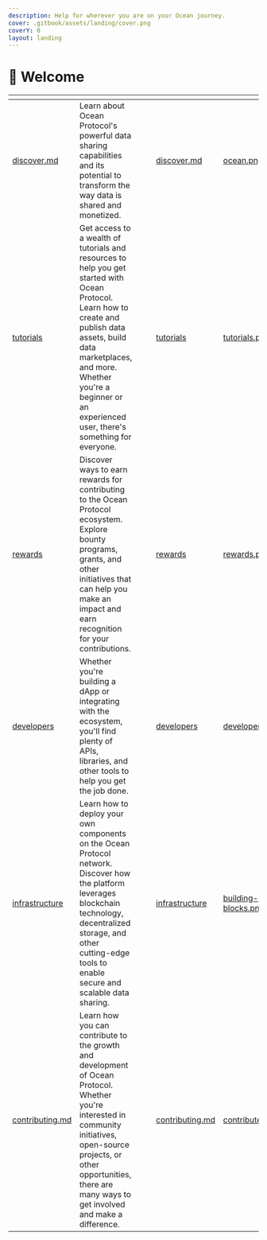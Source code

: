```yaml
---
description: Help for wherever you are on your Ocean journey.
cover: .gitbook/assets/landing/cover.png
coverY: 0
layout: landing
---
```


# 👋 Welcome

<table data-view="cards"><thead><tr><th data-type="content-ref"></th><th></th><th data-hidden data-type="files"></th><th data-hidden data-type="files"></th><th data-hidden data-card-target data-type="content-ref"></th><th data-hidden data-card-cover data-type="files"></th></tr></thead><tbody><tr><td><a href="discover/discover.md">discover.md</a></td><td>Learn about Ocean Protocol's powerful data sharing capabilities and its potential to transform the way data is shared and monetized.</td><td></td><td></td><td><a href="discover/discover.md">discover.md</a></td><td><a href=".gitbook/assets/landing/ocean.png">ocean.png</a></td></tr><tr><td><a href="tutorials/">tutorials</a></td><td>Get access to a wealth of tutorials and resources to help you get started with Ocean Protocol. Learn how to create and publish data assets, build data marketplaces, and more. Whether you're a beginner or an experienced user, there's something for everyone.</td><td></td><td></td><td><a href="tutorials/">tutorials</a></td><td><a href=".gitbook/assets/landing/tutorials.png">tutorials.png</a></td></tr><tr><td><a href="rewards/">rewards</a></td><td>Discover ways to earn rewards for contributing to the Ocean Protocol ecosystem. Explore bounty programs, grants, and other initiatives that can help you make an impact and earn recognition for your contributions.</td><td></td><td></td><td><a href="rewards/">rewards</a></td><td><a href=".gitbook/assets/landing/rewards.png">rewards.png</a></td></tr><tr><td><a href="developers/">developers</a></td><td>Whether you're building a dApp or integrating with the ecosystem, you'll find plenty of APIs, libraries, and other tools to help you get the job done.</td><td></td><td></td><td><a href="developers/">developers</a></td><td><a href=".gitbook/assets/landing/developers.png">developers.png</a></td></tr><tr><td><a href="infrastructure/">infrastructure</a></td><td>Learn how to deploy your own components on the Ocean Protocol network. Discover how the platform leverages blockchain technology, decentralized storage, and other cutting-edge tools to enable secure and scalable data sharing.</td><td></td><td></td><td><a href="infrastructure/">infrastructure</a></td><td><a href=".gitbook/assets/landing/building-blocks.png">building-blocks.png</a></td></tr><tr><td><a href="contribute/contributing.md">contributing.md</a></td><td>Learn how you can contribute to the growth and development of Ocean Protocol. Whether you're interested in community initiatives, open-source projects, or other opportunities, there are many ways to get involved and make a difference.</td><td></td><td></td><td><a href="contribute/contributing.md">contributing.md</a></td><td><a href=".gitbook/assets/landing/contribute.png">contribute.png</a></td></tr></tbody></table>
